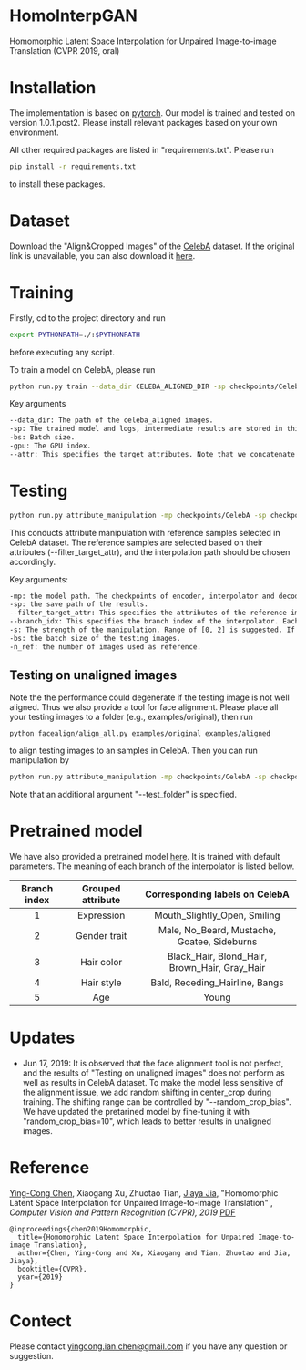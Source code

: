 # HomoInterpGAN
Homomorphic Latent Space Interpolation for Unpaired Image-to-image Translation (CVPR 2019, oral)

# Installation

The implementation is based on [pytorch](pytorch.org). Our model is trained and tested on version 1.0.1.post2. Please install relevant packages based on your own environment. 

All other required packages are listed in "requirements.txt". Please run 

```bash
pip install -r requirements.txt
```

to install these packages. 

# Dataset

Download the "Align&Cropped Images" of the [CelebA](http://mmlab.ie.cuhk.edu.hk/projects/CelebA.html) dataset. 
If the original link is unavailable, you can also download it [here](https://www.kaggle.com/jessicali9530/celeba-dataset).

# Training

Firstly, cd to the project directory and run
```bash
export PYTHONPATH=./:$PYTHONPATH
```

before executing any script. 

To train a model on CelebA, please run

```bash
python run.py train --data_dir CELEBA_ALIGNED_DIR -sp checkpoints/CelebA -bs 128 -gpu 0,1,2,3 
```
Key arguments

```bash
--data_dir: The path of the celeba_aligned images. 
-sp: The trained model and logs, intermediate results are stored in this directory.
-bs: Batch size.
-gpu: The GPU index.
--attr: This specifies the target attributes. Note that we concatenate multiple attributes defined in CelebA as our grouped attribute. We use "@" to group multiple multiple attributes to a grouped one (e.g., Mouth_Slightly_Open@Smiling forms a "expression" attriute). We use "," to split different grouped attributes. See the default argument of "run.py" for details. 
```



# Testing

```bash
python run.py attribute_manipulation -mp checkpoints/CelebA -sp checkpoints/CelebA/test/Smiling  --filter_target_attr Smiling -s 1 --branch_idx 0 --n_ref 5 -bs 8
```
This conducts attribute manipulation with reference samples selected in CelebA dataset. The reference samples are selected based on their attributes (--filter_target_attr), and the interpolation path should be chosen accordingly. 

Key arguments:

```bash
-mp: the model path. The checkpoints of encoder, interpolator and decoder should be stored in this path.
-sp: the save path of the results.
--filter_target_attr: This specifies the attributes of the reference images. The attribute names can be found in "info/attribute_names.txt". We can specify one attribute (e.g., "Smiling") or several attributes (e.g., "Smiling@Mouth_Slightly_Open" will filter mouth open smiling reference images). To filter negative samples, add "NOT" as prefix to the attribute names, such as "NOTSmiling", "NOTSmiling@Mouth_Slightly_Open".
--branch_idx: This specifies the branch index of the interpolator. Each branch handles a group of attribute. Note that the physical meaning of each branch is specified by "--attr" during testing. 
-s: The strength of the manipulation. Range of [0, 2] is suggested. If s>1, the effect is exaggerated.
-bs: the batch size of the testing images. 
-n_ref: the number of images used as reference. 
```

## Testing on unaligned images

Note the the performance could degenerate if the testing image is not well aligned. Thus we also provide a tool for face alignment. Please place all your testing images to a folder (e.g., examples/original), then run 

```bash
python facealign/align_all.py examples/original examples/aligned
```

to align testing images to an samples in CelebA. Then you can run manipulation by 

```bash
python run.py attribute_manipulation -mp checkpoints/CelebA -sp checkpoints/CelebA/test/Smiling  --filter_target_attr Smiling -s 1 --branch_idx 0 --n_ref 5 -bs 8 --test_folder examples/aligned
```

Note that an additional argument "--test_folder" is specified. 

# Pretrained model

We have also provided a pretrained model [here](https://www.dropbox.com/sh/31dki21jqaifzjj/AACPH11iwBK-38rFy8oKqeraa?dl=0). It is trained with default parameters. The meaning of each branch of the interpolator is listed bellow.

| Branch index | Grouped attribute |        Corresponding labels on CelebA         |
| :----------: | :---------------: | :-------------------------------------------: |
|      1       |    Expression     |         Mouth_Slightly_Open, Smiling          |
|      2       |   Gender trait    |  Male, No_Beard, Mustache, Goatee, Sideburns  |
|      3       |    Hair color     | Black_Hair, Blond_Hair, Brown_Hair, Gray_Hair |
|      4       |    Hair style     |        Bald, Receding_Hairline, Bangs         |
|      5       |        Age        |                     Young                     |


# Updates

- Jun 17, 2019: It is observed that the face alignment tool is not perfect, and the results of "Testing on unaligned images" does not perform as well as results in CelebA dataset. To make the model less sensitive of the alignment issue, we add random shifting in center_crop during training. The shifting range can be controlled by "--random_crop_bias". We have updated the pretarined model by fine-tuning it with "random_crop_bias=10", which leads to better results in unaligned images. 

# Reference

[Ying-Cong Chen](http://appsrv.cse.cuhk.edu.hk/~ycchen/), Xiaogang Xu, Zhuotao Tian, [Jiaya Jia](http://jiaya.me/), "Homomorphic Latent Space Interpolation for Unpaired Image-to-image Translation" , *Computer Vision and Pattern Recognition (CVPR), 2019* [PDF](<http://appsrv.cse.cuhk.edu.hk/~ycchen/pdfFiles/HomoInterp.pdf>)

```
@inproceedings{chen2019Homomorphic,
  title={Homomorphic Latent Space Interpolation for Unpaired Image-to-image Translation},
  author={Chen, Ying-Cong and Xu, Xiaogang and Tian, Zhuotao and Jia, Jiaya},
  booktitle={CVPR},
  year={2019}
}
```

# Contect

Please contact [yingcong.ian.chen@gmail.com](mailto:yingcong.ian.chen@gmail.com) if you have any question or suggestion.